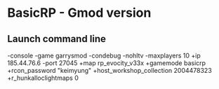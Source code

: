 # BasicRP - Gmod version

## Launch command line

-console -game garrysmod -condebug -nohltv -maxplayers 10 +ip 185.44.76.6 -port 27045 +map rp_evocity_v33x +gamemode basicrp +rcon_password "keimyung" +host_workshop_collection 2004478323 +r_hunkalloclightmaps 0
